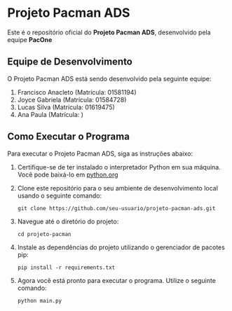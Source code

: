 # Projeto Pacman ADS

Este é o repositório oficial do **Projeto Pacman ADS**, desenvolvido pela equipe **PacOne**


## Equipe de Desenvolvimento

O Projeto Pacman ADS está sendo desenvolvido pela seguinte equipe:

1. Francisco Anacleto (Matrícula: 01581194)
2. Joyce Gabriela (Matrícula: 01584728)
3. Lucas Silva (Matrícula: 01619475)
4. Ana Paula (Matrícula: )


## Como Executar o Programa

Para executar o Projeto Pacman ADS, siga as instruções abaixo:

1. Certifique-se de ter instalado o interpretador Python em sua máquina. Você pode baixá-lo em [python.org](https://www.python.org/downloads/)

2. Clone este repositório para o seu ambiente de desenvolvimento local usando o seguinte comando:

   ```
   git clone https://github.com/seu-usuario/projeto-pacman-ads.git
   ```

3. Navegue até o diretório do projeto:

   ```
   cd projeto-pacman
   ```

4. Instale as dependências do projeto utilizando o gerenciador de pacotes pip:

   ```
   pip install -r requirements.txt
   ```

5. Agora você está pronto para executar o programa. Utilize o seguinte comando:

   ```
   python main.py
   ```
